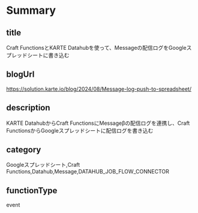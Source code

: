 # Summary

## title

Craft FunctionsとKARTE Datahubを使って、Messageの配信ログをGoogleスプレッドシートに書き込む

## blogUrl

https://solution.karte.io/blog/2024/08/Message-log-push-to-spreadsheet/

## description

KARTE DatahubからCraft FunctionsにMessageβの配信ログを連携し、Craft FunctionsからGoogleスプレッドシートに配信ログを書き込む

## category

Googleスプレッドシート,Craft Functions,Datahub,Message,DATAHUB_JOB_FLOW_CONNECTOR

## functionType

event